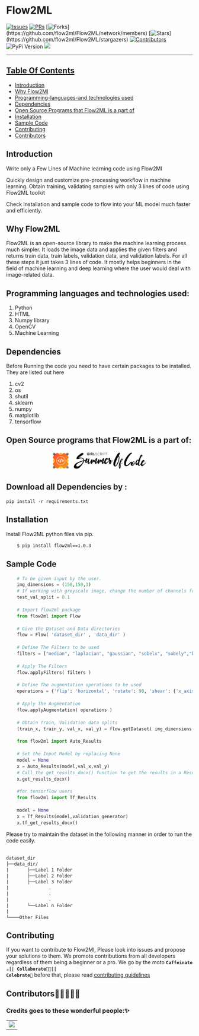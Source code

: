 # Flow2ML

[![Issues](https://img.shields.io/github/issues/flow2ml/Flow2ML)](https://github.com/flow2ml/Flow2ML/issues)
[![PRs](https://img.shields.io/github/issues-pr-raw/flow2ml/Flow2ML)](https://github.com/flow2ml/Flow2ML/pulls)
[![Forks](https://img.shields.io/github/forks/flow2ml/Flow2ML?)](https://github.com/flow2ml/Flow2ML/network/members) 
[![Stars](https://img.shields.io/github/stars/flow2ml/Flow2ML?)](https://github.com/flow2ml/Flow2ML/stargazers)
[![Contributors](https://img.shields.io/github/contributors/flow2ml/Flow2ML)](https://github.com/flow2ml/Flow2ML/graphs/contributors)
![PyPi Version](https://img.shields.io/pypi/v/pypi-download-stats.svg)
<a href="https://github.com/flow2ml/Flow2ML/blob/main/LICENSE" target="_blank"><img src="https://img.shields.io/static/v1?label=LICENSE&message=MIT&color=<BrightGreen>" />

--- 

## Table Of Contents
- [Introduction](#Introduction)
- [Why Flow2Ml](#Why-Flow2Ml)
- [Programming-languages-and technologies used](#Programming-languages-and-technologies-used)  
- [Dependencies](#dependencies)
- [Open Source Programs that Flow2ML is a part of](#Open-Source-Programs)
- [Installation](#Installation)
- [Sample Code](#Sample-Code)
- [Contributing](#Sample-Code)
- [Contributors](#Contributors)

## Introduction 
<p>Write only a Few Lines of
Machine learning code using
Flow2Ml</p>
 
<p>Quickly design and customize pre-processing workflow in machine learning.
Obtain training, validating samples with only 3 lines of code using Flow2ML toolkit

Check Installation and sample code to flow into your ML model much faster and efficiently.</p>
 
## Why Flow2ML
<p>Flow2ML is an open-source library to make the machine learning process much simpler. It loads the image data and applies the given filters and returns train data, train labels, validation data, and validation labels.
For all these steps it just takes 3 lines of code. It mostly helps beginners in the field of machine learning and deep learning where the user would deal with image-related data.</p>


## Programming languages and technologies used:
1. Python
2. HTML
3. Numpy library
4. OpenCV
5. Machine Learning

## Dependencies
Before Running the code you need to have certain packages to be installed. They are listed out here
    <ol>
        <li>cv2</li>
        <li>os</li>
        <li>shutil</li>
        <li>sklearn</li>
        <li>numpy</li>
        <li>matplotlib</li>
        <li>tensorflow</li>
    </ol> 
    
## Open Source programs that Flow2ML is a part of:

<p align="center">
 <a>
 <img  width="50%" height="20%" src="https://raw.githubusercontent.com/GirlScriptSummerOfCode/MentorshipProgram/master/GSsoc%20Type%20Logo%20Black.png">


    
## Download all Dependencies by :
```pip install -r requirements.txt```

## Installation
Install Flow2ML python files via pip.

```sh
    $ pip install flow2ml==1.0.3
```


## Sample Code
```py
    # To be given input by the user.
    img_dimensions = (150,150,3)
    # If working with greyscale image, change the number of channels from 3 to 1.
    test_val_split = 0.1

    # Import flow2ml package
    from flow2ml import Flow

    # Give the Dataset and Data directories
    flow = Flow( 'dataset_dir' , 'data_dir' )

    # Define The Filters to be used
    filters = ["median", "laplacian", "gaussian", "sobelx", "sobely","bilateral"]

    # Apply The Filters
    flow.applyFilters( filters )

    # Define The augmentation operations to be used
    operations = {'flip': 'horizontal', 'rotate': 90, 'shear': {'x_axis': 5, 'y_axis': 15}, 'crop': [50, 100, 50, 100], 'scale': 0.1, 'zoom': 2, 'Hist_Equal':False, 'greyscale': True}

    # Apply The Augmentation
    flow.applyAugmentation( operations )

    # Obtain Train, Validation data splits
    (train_x, train_y, val_x, val_y) = flow.getDataset( img_dimensions, test_val_split )

    from flow2ml import Auto_Results
    
    # Set the Input Model by replacing None
    model = None
    x = Auto_Results(model,val_x,val_y)
    # Call the get_results_docx() function to get the results in a Results folder 
    x.get_results_docx()

    #for tensorflow users 
    from flow2ml import Tf_Results

    model = None
    x = Tf_Results(model,validation_generator)
    x.tf_get_results_docx() 
```

Please try to maintain the dataset in the following manner in order to run the code easily.
```text

dataset_dir
├──data_dir/
|       ├──Label 1 Folder
|       ├──Label 2 Folder
|       ├──Label 3 Folder  
|               .
|               .
|               .        
|       └──Label n Folder 
| 
└────Other Files

```


## Contributing

If you want to contribute to Flow2Ml, Please look into issues and propose your solutions to them.
We promote contributions from all developers regardless of them being a beginner or a pro. 
We go by the moto 
<code><strong>Caffeinate☕|| Collaborate🤝🏼|| Celebrate🎊</strong></code>
before that, please read <a href="https://github.com/flow2ml/Flow2ML/blob/main/CONTRIBUTING.md">contributing guidelines</a>

## Contributors👩🏽‍💻👨‍💻

### Credits goes to these wonderful people:✨

<table>
	<tr>
		<td>
   <a href="https://github.com/flow2ml/Flow2ML/graphs/contributors">
  <img src="https://contrib.rocks/image?repo=flow2ml/Flow2ML" />
</a>
		</td>
	</tr>
</table>
